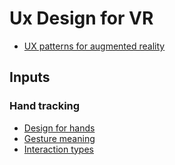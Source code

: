 # Ux Design for VR

- [UX patterns for augmented reality](https://medium.com/design-bootcamp/ux-patterns-for-augmented-reality-feac10b35134)

## Inputs

### Hand tracking

- [Design for hands](https://developer.oculus.com/learn/hands-design-intro/)
- [Gesture meaning](https://thoughtcatalog.com/january-nelson/2018/03/all-the-hand-signs-and-gestures-you-need-to-express-exactly-how-you-feel/)
- [Interaction types](https://docs.ultraleap.com/touchless-interfaces/interaction-types/)
